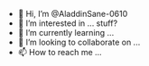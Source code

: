 - 👋 Hi, I’m @AladdinSane-0610
- 👀 I’m interested in ... stuff?
- 🌱 I’m currently learning ...
- 💞️ I’m looking to collaborate on ...
- 📫 How to reach me ...

<!---
AladdinSane-0610/AladdinSane-0610 is a ✨ special ✨ repository because its `README.md` (this file) appears on your GitHub profile.
You can click the Preview link to take a look at your changes.
--->
